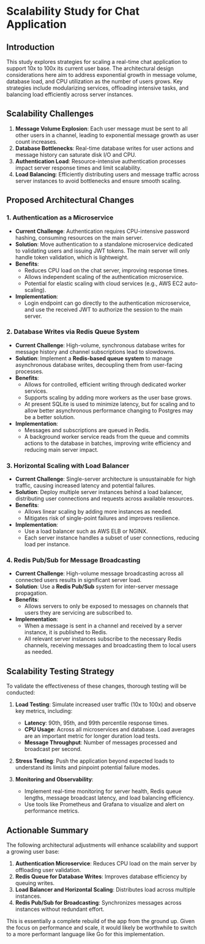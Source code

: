 # Scalability Study for Chat Application

## Introduction
This study explores strategies for scaling a real-time chat application to support 10x to 100x its current user base. The architectural design considerations here aim to address exponential growth in message volume, database load, and CPU utilization as the number of users grows. Key strategies include modularizing services, offloading intensive tasks, and balancing load efficiently across server instances.

## Scalability Challenges

1. **Message Volume Explosion**: Each user message must be sent to all other users in a channel, leading to exponential message growth as user count increases. 
2. **Database Bottlenecks**: Real-time database writes for user actions and message history can saturate disk I/O and CPU.
3. **Authentication Load**: Resource-intensive authentication processes impact server response times and limit scalability.
4. **Load Balancing**: Efficiently distributing users and message traffic across server instances to avoid bottlenecks and ensure smooth scaling.

## Proposed Architectural Changes

### 1. Authentication as a Microservice
   - **Current Challenge**: Authentication requires CPU-intensive password hashing, consuming resources on the main server.
   - **Solution**: Move authentication to a standalone microservice dedicated to validating users and issuing JWT tokens. The main server will only handle token validation, which is lightweight.
   - **Benefits**:
     - Reduces CPU load on the chat server, improving response times.
     - Allows independent scaling of the authentication microservice.
     - Potential for elastic scaling with cloud services (e.g., AWS EC2 auto-scaling).
   - **Implementation**:
     - Login endpoint can go directly to the authentication microservice, and use the received JWT to authorize the session to the main server.

### 2. Database Writes via Redis Queue System
   - **Current Challenge**: High-volume, synchronous database writes for message history and channel subscriptions lead to slowdowns.
   - **Solution**: Implement a **Redis-based queue system** to manage asynchronous database writes, decoupling them from user-facing processes.
   - **Benefits**:
     - Allows for controlled, efficient writing through dedicated worker services.
     - Supports scaling by adding more workers as the user base grows.
     - At present SQLite is used to minimize latency, but for scaling and to allow better asynchronous performance changing to Postgres may be a better solution.
   - **Implementation**:
     - Messages and subscriptions are queued in Redis.
     - A background worker service reads from the queue and commits actions to the database in batches, improving write efficiency and reducing main server impact.

### 3. Horizontal Scaling with Load Balancer
   - **Current Challenge**: Single-server architecture is unsustainable for high traffic, causing increased latency and potential failures.
   - **Solution**: Deploy multiple server instances behind a load balancer, distributing user connections and requests across available resources.
   - **Benefits**:
     - Allows linear scaling by adding more instances as needed.
     - Mitigates risk of single-point failures and improves resilience.
   - **Implementation**:
     - Use a load balancer such as AWS ELB or NGINX.
     - Each server instance handles a subset of user connections, reducing load per instance.
   
### 4. Redis Pub/Sub for Message Broadcasting
   - **Current Challenge**: High-volume message broadcasting across all connected users results in significant server load.
   - **Solution**: Use a **Redis Pub/Sub** system for inter-server message propagation.
   - **Benefits**:
     - Allows servers to only be exposed to messages on channels that users they are servicing are subscribed to.
   - **Implementation**:
     - When a message is sent in a channel and received by a server instance, it is published to Redis.
     - All relevant server instances subscribe to the necessary Redis channels, receiving messages and broadcasting them to local users as needed.


## Scalability Testing Strategy

To validate the effectiveness of these changes, thorough testing will be conducted:

1. **Load Testing**: Simulate increased user traffic (10x to 100x) and observe key metrics, including:
   - **Latency**: 90th, 95th, and 99th percentile response times.
   - **CPU Usage**: Across all microservices and database. Load averages are an important metric for longer duration load tests.
   - **Message Throughput**: Number of messages processed and broadcast per second.

2. **Stress Testing**: Push the application beyond expected loads to understand its limits and pinpoint potential failure modes.

3. **Monitoring and Observability**:
   - Implement real-time monitoring for server health, Redis queue lengths, message broadcast latency, and load balancing efficiency.
   - Use tools like Prometheus and Grafana to visualize and alert on performance metrics.

## Actionable Summary

The following architectural adjustments will enhance scalability and support a growing user base:

1. **Authentication Microservice**: Reduces CPU load on the main server by offloading user validation.
2. **Redis Queue for Database Writes**: Improves database efficiency by queuing writes.
3. **Load Balancer and Horizontal Scaling**: Distributes load across multiple instances.
4. **Redis Pub/Sub for Broadcasting**: Synchronizes messages across instances without redundant effort.

This is essentially a complete rebuild of the app from the ground up. Given the focus on performance and scale, it would likely be worthwhile to switch to a more performant language like Go for this implementation.

